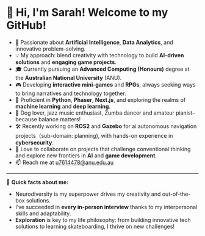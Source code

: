 # 👋 Hi, I'm Sarah! Welcome to my GitHub!

- 🌟 Passionate about **Artificial Intelligence**, **Data Analytics**, and innovative problem-solving. 
- 💡 My approach: blend creativity with technology to build **AI-driven solutions** and **engaging game projects**.
- 🎓 Currently pursuing an **Advanced Computing (Honours)** degree at the **Australian National University** (ANU).
- 🎮 Developing **interactive mini-games** and **RPGs**, always seeking ways to bring narratives and technology together.
- 🤖 Proficient in **Python**, **Phaser**, **Next.js**, and exploring the realms of **machine learning** and **deep learning**.
- 🐾 Dog lover, jazz music enthusiast, Zumba dancer and amateur pianist– because balance matters!
- 🛠️ Recently working on **ROS2** and **Gazebo** for ai autonomous navigation projects（sub-domain: planning), with hands-on experience in **cybersecurity**.
- 💬 Love to collaborate on projects that challenge conventional thinking and explore new frontiers in **AI** and **game development**.
- 📫 Reach me at [u7614478@anu.edu.au](mailto:u7614478@anu.edu.au)

---

💭 **Quick facts about me:**
- Neurodiversity is my superpower drives my creativity and out-of-the-box solutions.
- I’ve succeeded in **every in-person interview** thanks to my interpersonal skills and adaptability.
- **Exploration** is key to my life philosophy: from building innovative tech solutions to learning skateboarding, I thrive on new challenges!
  
<!---
SaraAlsoShuran/SaraAlsoShuran is a ✨ special ✨ repository because its `README.md` (this file) appears on your GitHub profile.
You can click the Preview link to take a look at your changes.
--->
